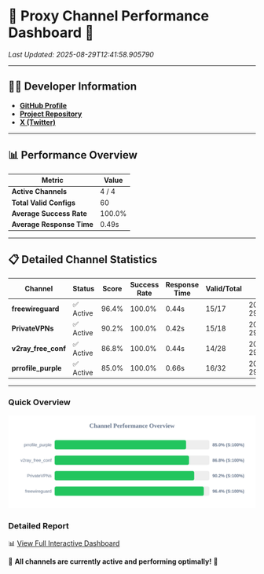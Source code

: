 # 🌟 Proxy Channel Performance Dashboard 🌟

_Last Updated: 2025-08-29T12:41:58.905790_

---

## 👩‍💻 Developer Information

- **[GitHub Profile](https://github.com/4n0nymou3)**  
- **[Project Repository](https://github.com/4n0nymou3/multi-proxy-config-fetcher)**  
- **[X (Twitter)](https://x.com/4n0nymou3)**  

---

## 📊 Performance Overview

| Metric                | Value       |
|-----------------------|-------------|
| **Active Channels**   | 4 / 4       |
| **Total Valid Configs** | 60          |
| **Average Success Rate** | 100.0%      |
| **Average Response Time** | 0.49s       |

---

## 📋 Detailed Channel Statistics

| Channel          | Status     | Score  | Success Rate | Response Time | Valid/Total | Last Success               |
|------------------|------------|--------|--------------|---------------|-------------|----------------------------|
| **freewireguard**  | ✅ Active  | 96.4%  | 100.0% | 0.44s         | 15/17       | 2025-08-29T12:41:58.904022 |
| **PrivateVPNs**  | ✅ Active  | 90.2%  | 100.0% | 0.42s         | 15/18       | 2025-08-29T12:41:58.434491 |
| **v2ray_free_conf**  | ✅ Active  | 86.8%  | 100.0% | 0.44s         | 14/28       | 2025-08-29T12:41:57.975354 |
| **prrofile_purple**  | ✅ Active  | 85.0%  | 100.0% | 0.66s         | 16/32       | 2025-08-29T12:41:57.500614 |

---

### Quick Overview
<div align="center">
  <a href="https://raw.githubusercontent.com/nullluser/NullRepo/refs/heads/main/assets/channel_stats_chart.svg">
    <img src="https://raw.githubusercontent.com/nullluser/NullRepo/refs/heads/main/assets/channel_stats_chart.svg" alt="Source Performance Statistics" width="800">
  </a>
</div>

### Detailed Report
📊 [View Full Interactive Dashboard](https://htmlpreview.github.io/?https://github.com/nullluser/NullRepo/blob/main/assets/performance_report.html)

🎉 **All channels are currently active and performing optimally!** 🎉
